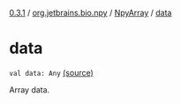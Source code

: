[0.3.1](../../index.md) / [org.jetbrains.bio.npy](../index.md) / [NpyArray](index.md) / [data](.)

# data

`val data: Any` [(source)](https://github.com/JetBrains-Research/npy/blob/0.3.1/src/main/kotlin/org/jetbrains/bio/npy/Npy.kt#L313)

Array data.

